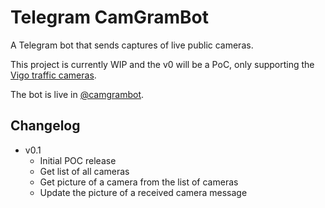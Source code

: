 # Telegram CamGramBot

A Telegram bot that sends captures of live public cameras.

This project is currently WIP and the v0 will be a PoC, only supporting the [Vigo traffic cameras](https://datos-ckan.vigo.org/dataset/t-camaras).

The bot is live in [@camgrambot](https://t.me/camgrambot).

## Changelog

- v0.1
  - Initial POC release
  - Get list of all cameras
  - Get picture of a camera from the list of cameras
  - Update the picture of a received camera message
